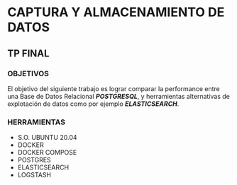 # CAPTURA Y ALMACENAMIENTO DE DATOS
## TP FINAL
### OBJETIVOS
El objetivo del siguiente trabajo es lograr comparar la performance entre una Base de Datos Relacional ***POSTGRESQL***, y herramientas alternativas de explotación de datos como por ejemplo ***ELASTICSEARCH***.

### HERRAMIENTAS
- S.O. UBUNTU 20.04
- DOCKER
- DOCKER COMPOSE
- POSTGRES
- ELASTICSEARCH
- LOGSTASH
